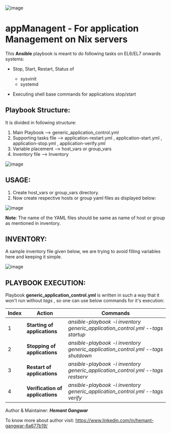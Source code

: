 ![image](https://user-images.githubusercontent.com/38517925/86527948-5f983e80-bec1-11ea-9be7-03a6cc7792c8.png)

# appManagent - For application Management on Nix servers

This **Ansible** playbook is meant to do following tasks on EL6/EL7 onwards systems:

- Stop, Start, Restart, Status of
  - sysvinit
  - systemd
  
- Executing shell base commands for applications stop/start

## **Playbook Structure**:

It is divided in following structure:

1. Main Playbook --> generic_application_control.yml
2. Supporting tasks file --> application-restart.yml , application-start.yml , application-stop.yml , application-verify.yml
3. Variable placement --> host_vars or group_vars
4. Inventory file --> Inventory

![image](https://user-images.githubusercontent.com/38517925/99140367-6bfa8800-2667-11eb-8291-be4e14f1887d.png)

## **USAGE**:

1. Create host_vars or group_vars directory.
2. Now create respective hosts or group yaml files as displayed below:

![image](https://user-images.githubusercontent.com/38517925/99140412-e2978580-2667-11eb-89e1-eff50046ef30.png)

**Note**: The name of the YAML files should be same as name of host or group as mentioned in inventory.

## **INVENTORY**:

A sample inventory file given below, we are trying to avoid filling variables here and keeping it simple.

![image](https://user-images.githubusercontent.com/38517925/99140426-022eae00-2668-11eb-9953-3733b32befd3.png)

## **PLAYBOOK EXECUTION**:

Playbook **generic_application_control.yml** is written in such a way that it won't run without *tags* , so one can use below commands for it's execution:

Index | Action | Commands
----- | ------ | --------
1 | **Starting of applications** | *ansible-playbook -i inventory generic_application_control.yml --tags startup*
2 | **Stopping of applications** | *ansible-playbook -i inventory generic_application_control.yml --tags shutdown*
3 | **Restart  of applications** | *ansible-playbook -i inventory generic_application_control.yml --tags restserv*
4 | **Verification of applications** | *ansible-playbook -i inventory generic_application_control.yml --tags verify*

Author & Maintainer: ***Hemant Gangwar***

To know more about author visit: https://www.linkedin.com/in/hemant-gangwar-6a677b19/
